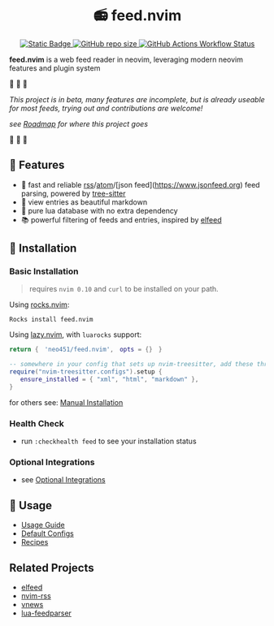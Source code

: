 <h1 align="center"> 📻 feed.nvim </h1>
<p align="center">
  <a href="https://github.com/neovim/neovim">
    <img alt="Static Badge" src="https://img.shields.io/badge/neovim-version?style=for-the-badge&logo=neovim&label=%3E%3D%200.10&color=green">
  </a>
  <a href="https://github.com/neo451/feed.nvim">
    <img alt="GitHub repo size" src="https://img.shields.io/github/repo-size/neo451/feed.nvim?style=for-the-badge&logo=hackthebox">
  </a>
  <a href="https://github.com/neo451/feed.nvim/actions/workflows/busted.yml">
  <img alt="GitHub Actions Workflow Status" src="https://img.shields.io/github/actions/workflow/status/neo451/feed.nvim/busted.yml?style=for-the-badge&label=TESTS&color=green">
  </a>
</p>

**feed.nvim** is a web feed reader in neovim, leveraging modern neovim features and plugin system

🚧 🚧 🚧

*This project is in beta, many features are incomplete, but is already useable for most feeds, trying out and contributions are welcome!*

*see [Roadmap](https://github.com/neo451/feed.nvim/wiki/Roadmap) for where this project goes*

🚧 🚧 🚧

## 🌟 Features

- 🌲 fast and reliable [rss](https://en.wikipedia.org/wiki/RSS)/[atom](https://en.wikipedia.org/wiki/Atom_(web_standard))/[json feed](https://www.jsonfeed.org) feed parsing, powered by [tree-sitter](https://github.com/nvim-treesitter/nvim-treesitter)
- 📝 view entries as beautiful markdown
- 🏪 pure lua database with no extra dependency
- 📚 powerful filtering of feeds and entries, inspired by [elfeed](https://github.com/skeeto/elfeed)

## 🚀 Installation

### Basic Installation

> requires `nvim 0.10` and `curl` to be installed on your path.

Using [rocks.nvim](https://github.com/nvim-neorocks/rocks.nvim):

```
Rocks install feed.nvim
```

Using [lazy.nvim](https://github.com/folke/lazy.nvim), with `luarocks` support:

```lua
return {　'neo451/feed.nvim',　opts = {}　}
```

```lua
-- somewhere in your config that sets up nvim-treesitter, add these three filetypes to the ensure_installed list:
require("nvim-treesitter.configs").setup {
   ensure_installed = { "xml", "html", "markdown" },
}
```

for others see: [Manual Installation](https://github.com/neo451/feed.nvim/wiki/Manual-installation)


### Health Check

- run `:checkhealth feed` to see your installation status

### Optional Integrations

- see [Optional Integrations](https://github.com/neo451/feed.nvim/wiki/Integrations)

## 🔖 Usage

- [Usage Guide](https://github.com/neo451/feed.nvim/wiki/Usage-Guide)
- [Default Configs](https://github.com/neo451/feed.nvim/wiki/Default-Config)
- [Recipes](https://github.com/neo451/feed.nvim/wiki/Recipes)

## Related Projects

- [elfeed](https://github.com/skeeto/elfeed)
- [nvim-rss](https://github.com/EMPAT94/nvim-rss)
- [vnews](https://github.com/danchoi/vnews)
- [lua-feedparser](https://github.com/slact/lua-feedparser)
